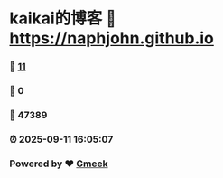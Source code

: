# kaikai的博客 :link: https://naphjohn.github.io 
### :page_facing_up: [11](https://naphjohn.github.io/tag.html) 
### :speech_balloon: 0 
### :hibiscus: 47389 
### :alarm_clock: 2025-09-11 16:05:07 
### Powered by :heart: [Gmeek](https://github.com/Meekdai/Gmeek)
